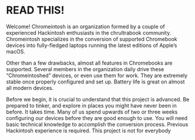 # READ THIS!

Welcome! Chromeintosh is an organization formed by a couple of experienced Hackintosh enthusiasts in the chrultrabook community. Chromeintosh specializes in the conversion of supported Chromebook devices into fully-fledged laptops running the latest editions of Apple’s macOS.

Other than a few drawbacks, almost all features in Chromebooks are supported. Several members in the organization daily drive these “Chromeintoshed” devices, or even use them for work. They are extremely stable once properly configured and set up. Battery life is great on almost all modern devices. 

Before we begin, it is crucial to understand that this project is advanced. Be prepared to tinker, and explore in places you might have never been in before. It takes time. Many of us spend upwards of two or three weeks configuring our devices before they are good enough to use. You will need basic technical knowledge to accomplish the conversion process. Previous Hackintosh experience is required. This project is not for everybody
